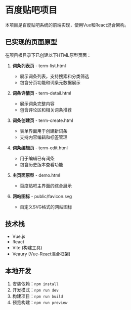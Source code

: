 # 百度贴吧项目

本项目是百度贴吧系统的前端实现，使用Vue和React混合架构。

## 已实现的页面原型

在项目根目录下已创建以下HTML原型页面：

1. **词条列表页** - term-list.html
   - 展示词条列表，支持搜索和分类筛选
   - 包含分页功能和词条元数据展示

2. **词条详情页** - term-detail.html
   - 展示词条完整内容
   - 包含评论区和相关词条推荐

3. **词条创建页** - term-create.html
   - 表单界面用于创建新词条
   - 支持内容编辑和标签管理

4. **词条编辑页** - term-edit.html
   - 用于编辑已有词条
   - 包含历史版本查看功能

5. **主页面原型** - demo.html
   - 百度贴吧主界面的综合展示

6. **网站图标** - public/favicon.svg
   - 自定义SVG格式的网站图标

## 技术栈

- Vue.js
- React
- Vite (构建工具)
- Veaury (Vue-React混合框架)

## 本地开发

1. 安装依赖：`npm install`
2. 开发模式：`npm run dev`
3. 构建项目：`npm run build`
4. 预览构建：`npm run preview`